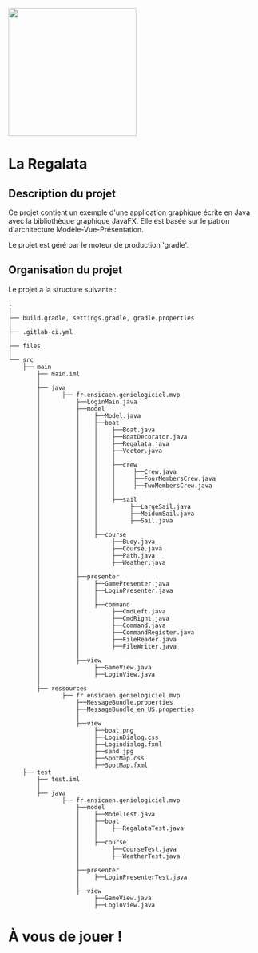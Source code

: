 [<img src="https://www.ensicaen.fr/wp-content/uploads/2017/02/LogoEnsicaen.gif" width="256" >](https://www.ensicaen.fr)

La Regalata
================

## Description du projet

Ce projet contient un exemple d'une application graphique écrite en Java avec
la bibliothèque graphique JavaFX. Elle est basée sur le patron d'architecture
Modèle-Vue-Présentation.

Le projet est géré par le moteur de production 'gradle'.

## Organisation du projet
 
Le projet a la structure suivante :

    .
    │
    ├── build.gradle, settings.gradle, gradle.properties
    │
    ├── .gitlab-ci.yml
    │
    ├── files
    │
    └── src
        ├── main
            ├── main.iml
            │ 
            ├── java
            │      ├── fr.ensicaen.genielogiciel.mvp
            │          ├──LoginMain.java        
            │          ├──model
            │          │    ├──Model.java   
            │          │    ├──boat    
            │          │    │    ├──Boat.java   
            │          │    │    ├──BoatDecorator.java   
            │          │    │    ├──Regalata.java   
            │          │    │    ├──Vector.java   
            │          │    │    │       
            │          │    │    ├──crew    
            │          │    │    │     ├──Crew.java    
            │          │    │    │     ├──FourMembersCrew.java 
            │          │    │    │     ├──TwoMembersCrew.java
            │          │    │    │            
            │          │    │    ├──sail  
            │          │    │         ├──LargeSail.java          
            │          │    │         ├──MeidumSail.java  
            │          │    │         ├──Sail.java  
            │          │    │        
            │          │    ├──course    
            │          │         ├──Buoy.java   
            │          │         ├──Course.java   
            │          │         ├──Path.java
            │          │         ├──Weather.java   
            │          │    
            │          ├──presenter
            │          │    ├──GamePresenter.java 
            │          │    ├──LoginPresenter.java 
            │          │    │  
            │          │    ├──command  
            │          │         ├──CmdLeft.java  
            │          │         ├──CmdRight.java  
            │          │         ├──Command.java 
            │          │         ├──CommandRegister.java 
            │          │         ├──FileReader.java 
            │          │         ├──FileWriter.java 
            │          │        
            │          ├──view
            │               ├──GameView.java 
            │               ├──LoginView.java 
            │ 
            ├── ressources
                   ├── fr.ensicaen.genielogiciel.mvp
                       ├──MessageBundle.properties   
                       ├──MessageBundle_en_US.properties  
                       │        
                       ├──view   
                            ├──boat.png   
                            ├──LoginDialog.css         
                            ├──Logindialog.fxml         
                            ├──sand.jpg         
                            ├──SpotMap.css         
                            ├──SpotMap.fxml               
        ├── test
            ├── test.iml      
            │ 
            ├── java
                   ├── fr.ensicaen.genielogiciel.mvp
                       ├──model
                       │    ├──ModelTest.java    
                       │    ├──boat    
                       │    │    ├──RegalataTest.java
                       │    │        
                       │    ├──course    
                       │         ├──CourseTest.java
                       │         ├──WeatherTest.java
                       │    
                       ├──presenter
                       │    ├──LoginPresenterTest.java
                       │        
                       ├──view
                            ├──GameView.java 
                            ├──LoginView.java 
         


# À vous de jouer !
